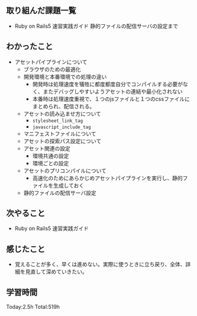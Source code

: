 ## 取り組んだ課題一覧
- Ruby on Rails5 速習実践ガイド 静的ファイルの配信サーバの設定まで
  
## わかったこと
- アセットパイプラインについて
  - ブラウザのための最適化
  - 開発環境と本番環境での処理の違い
    - 開発時は処理速度を犠牲に都度都度自分でコンパイルする必要がなく、またデバッグしやすいようアセットの連結や最小化されない
    - 本番時は処理速度重視で、１つのjsファイルと１つのcssファイルにまとめられ、配信される。
  - アセットの読み込ませ方について
    - `stylesheet_link_tag`
    - `javascript_include_tag`
  - マニフェストファイルについて
  - アセットの探索パス設定について
  - アセット関連の設定
    - 環境共通の設定
    - 環境ごとの設定
  - アセットのプリコンパイルについて
    - 高速化のためにあらかじめアセットパイプラインを実行し、静的ファイルを生成しておく
  - 静的ファイルの配信サーバ設定

## 次やること
- Ruby on Rails5 速習実践ガイド
  
## 感じたこと
- 覚えることが多く、早くは進めない。実際に使うときに立ち戻り、全体、詳細を見直して深めていきたい。

## 学習時間
Today:2.5h
Total:519h
